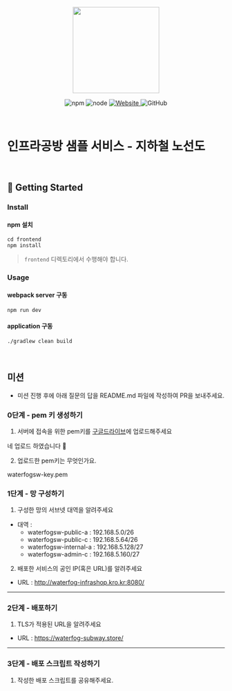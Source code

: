 <p align="center">
    <img width="200px;" src="https://raw.githubusercontent.com/woowacourse/atdd-subway-admin-frontend/master/images/main_logo.png"/>
</p>
<p align="center">
  <img alt="npm" src="https://img.shields.io/badge/npm-%3E%3D%205.5.0-blue">
  <img alt="node" src="https://img.shields.io/badge/node-%3E%3D%209.3.0-blue">
  <a href="https://edu.nextstep.camp/c/R89PYi5H" alt="nextstep atdd">
    <img alt="Website" src="https://img.shields.io/website?url=https%3A%2F%2Fedu.nextstep.camp%2Fc%2FR89PYi5H">
  </a>
  <img alt="GitHub" src="https://img.shields.io/github/license/next-step/atdd-subway-service">
</p>

<br>

# 인프라공방 샘플 서비스 - 지하철 노선도

<br>

## 🚀 Getting Started

### Install
#### npm 설치
```
cd frontend
npm install
```
> `frontend` 디렉토리에서 수행해야 합니다.

### Usage
#### webpack server 구동
```
npm run dev
```
#### application 구동
```
./gradlew clean build
```
<br>

## 미션

* 미션 진행 후에 아래 질문의 답을 README.md 파일에 작성하여 PR을 보내주세요.

### 0단계 - pem 키 생성하기

1. 서버에 접속을 위한 pem키를 [구글드라이브](https://drive.google.com/drive/folders/1dZiCUwNeH1LMglp8dyTqqsL1b2yBnzd1?usp=sharing)에 업로드해주세요

네 업로드 하였습니다 🤗

2. 업로드한 pem키는 무엇인가요.

waterfogsw-key.pem

### 1단계 - 망 구성하기
1. 구성한 망의 서브넷 대역을 알려주세요
- 대역 : 
  - waterfogsw-public-a : 192.168.5.0/26
  - waterfogsw-public-c : 192.168.5.64/26
  - waterfogsw-internal-a : 192.168.5.128/27
  - waterfogsw-admin-c : 192.168.5.160/27

2. 배포한 서비스의 공인 IP(혹은 URL)를 알려주세요

- URL : http://waterfog-infrashop.kro.kr:8080/



---

### 2단계 - 배포하기
1. TLS가 적용된 URL을 알려주세요

- URL : https://waterfog-subway.store/

---

### 3단계 - 배포 스크립트 작성하기

1. 작성한 배포 스크립트를 공유해주세요.
